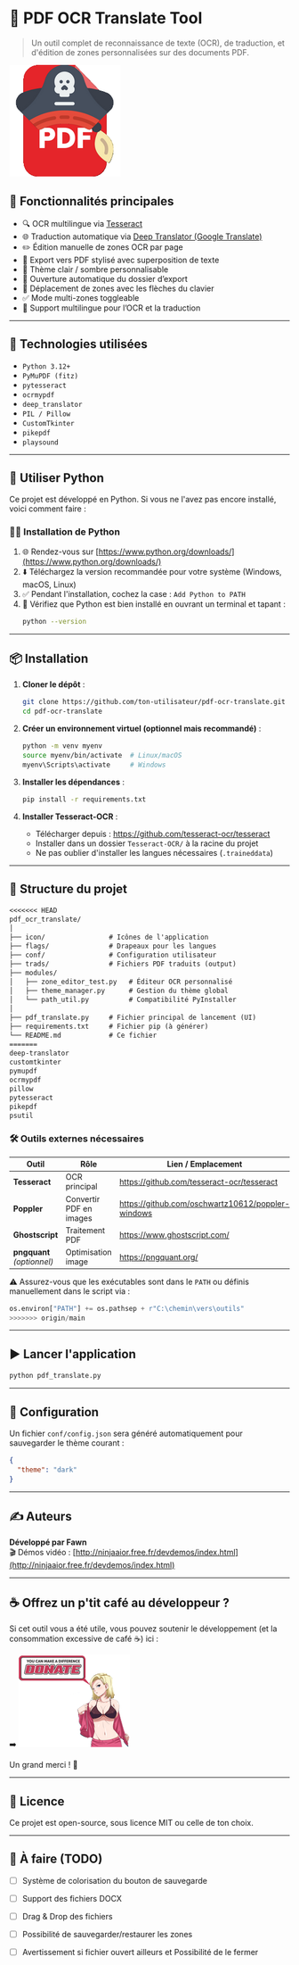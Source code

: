 # 🧾 PDF OCR Translate Tool

> Un outil complet de reconnaissance de texte (OCR), de traduction, et d'édition de zones personnalisées sur des documents PDF.

![Logo](icon/logo.png)

## 🚀 Fonctionnalités principales

- 🔍 OCR multilingue via [Tesseract](https://github.com/tesseract-ocr/tesseract)
- 🌐 Traduction automatique via [Deep Translator (Google Translate)](https://pypi.org/project/deep-translator/)
- ✏️ Édition manuelle de zones OCR par page
- 💾 Export vers PDF stylisé avec superposition de texte
- 🎨 Thème clair / sombre personnalisable
- 📂 Ouverture automatique du dossier d’export
- 📌 Déplacement de zones avec les flèches du clavier
- ✅ Mode multi-zones toggleable
- 💬 Support multilingue pour l’OCR et la traduction

---

## 🧰 Technologies utilisées

- `Python 3.12+`
- `PyMuPDF (fitz)`
- `pytesseract`
- `ocrmypdf`
- `deep_translator`
- `PIL / Pillow`
- `CustomTkinter`
- `pikepdf`
- `playsound`

---

## 🐍 Utiliser Python

Ce projet est développé en Python. Si vous ne l'avez pas encore installé, voici comment faire :

### 🧑‍💻 Installation de Python

1. 🌐 Rendez-vous sur [https://www.python.org/downloads/](https://www.python.org/downloads/)
2. ⬇️ Téléchargez la version recommandée pour votre système (Windows, macOS, Linux)
3. ✅ Pendant l'installation, cochez la case : `Add Python to PATH`
4. 🧪 Vérifiez que Python est bien installé en ouvrant un terminal et tapant :
   ```bash
   python --version
   ```

---

## 📦 Installation

1. **Cloner le dépôt** :
   ```bash
   git clone https://github.com/ton-utilisateur/pdf-ocr-translate.git
   cd pdf-ocr-translate
   ```

2. **Créer un environnement virtuel (optionnel mais recommandé)** :
   ```bash
   python -m venv myenv
   source myenv/bin/activate  # Linux/macOS
   myenv\Scripts\activate     # Windows
   ```

3. **Installer les dépendances** :
   ```bash
   pip install -r requirements.txt
   ```

4. **Installer Tesseract-OCR** :
   - Télécharger depuis : https://github.com/tesseract-ocr/tesseract
   - Installer dans un dossier `Tesseract-OCR/` à la racine du projet
   - Ne pas oublier d'installer les langues nécessaires (`.traineddata`)

---

## 📁 Structure du projet

```
<<<<<<< HEAD
pdf_ocr_translate/
│
├── icon/                # Icônes de l'application
├── flags/               # Drapeaux pour les langues
├── conf/                # Configuration utilisateur
├── trads/               # Fichiers PDF traduits (output)
├── modules/
│   ├── zone_editor_test.py   # Éditeur OCR personnalisé
│   ├── theme_manager.py      # Gestion du thème global
│   └── path_util.py          # Compatibilité PyInstaller
│
├── pdf_translate.py     # Fichier principal de lancement (UI)
├── requirements.txt     # Fichier pip (à générer)
└── README.md            # Ce fichier
=======
deep-translator
customtkinter
pymupdf
ocrmypdf
pillow
pytesseract
pikepdf
psutil 
```

### 🛠 Outils externes nécessaires

| Outil | Rôle | Lien / Emplacement |
|-------|------|--------------------|
| **Tesseract** | OCR principal | https://github.com/tesseract-ocr/tesseract |
| **Poppler**   | Convertir PDF en images | https://github.com/oschwartz10612/poppler-windows |
| **Ghostscript** | Traitement PDF | https://www.ghostscript.com/ |
| **pngquant** *(optionnel)* | Optimisation image | https://pngquant.org/ |

⚠ Assurez-vous que les exécutables sont dans le `PATH` ou définis manuellement dans le script via :

```python
os.environ["PATH"] += os.pathsep + r"C:\chemin\vers\outils"
>>>>>>> origin/main
```

---

## ▶️ Lancer l'application

```bash
python pdf_translate.py
```

---

## 🔧 Configuration

Un fichier `conf/config.json` sera généré automatiquement pour sauvegarder le thème courant :

```json
{
  "theme": "dark"
}
```

---

## ✍️ Auteurs

**Développé par Fawn**  
🎬 Démos vidéo : [http://ninjaaior.free.fr/devdemos/index.html](http://ninjaaior.free.fr/devdemos/index.html)

---

## ☕ Offrez un p'tit café au développeur ?

Si cet outil vous a été utile, vous pouvez soutenir le développement (et la consommation excessive de café ☕) ici :

➡️ [![Donate](icon/donate.png)](https://www.paypal.com/paypalme/noobpythondev)

Un grand merci ! 💙

---

## 📜 Licence

Ce projet est open-source, sous licence MIT ou celle de ton choix.

---

## 📌 À faire (TODO)

- [ ] Système de colorisation du bouton de sauvegarde
- [ ] Support des fichiers DOCX
- [ ] Drag & Drop des fichiers
- [ ] Possibilité de sauvegarder/restaurer les zones
- [ ] Avertissement si fichier ouvert ailleurs et Possibilité de le fermer

